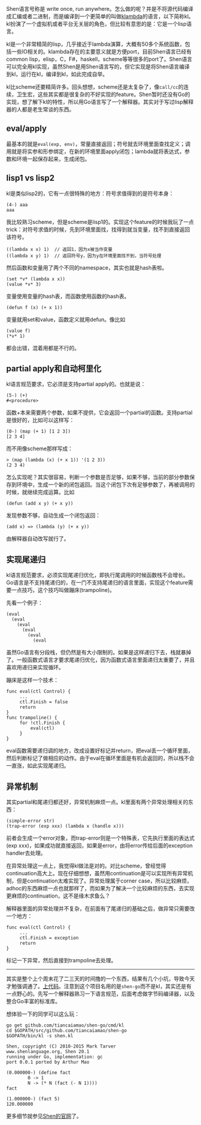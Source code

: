 Shen语言号称是 write once, run anywhere。怎么做的呢？并是不将源代码编译成汇编或者二进制，而是编译到一个更简单的叫做[klambda](https://github.com/Shen-Language/wiki/wiki/KLambda)的语言，以下简称kl。kl扮演了一个虚拟机或者平台无关层的角色，但比较有意思的是：它是一个lisp语言。

kl是一个非常精简的lisp，几乎接近于lambda演算，大概有50多个系统函数，包括一些IO相关的。klambda存在的主要意义就是方便port，目前Shen语言已经有common lisp，elisp，C，F#，haskell，scheme等等很多的port了。Shen语言可以完全用kl实现，虽然Shen是用Shen语言写的，但它实现是将Shen语言编译到kl，运行在kl，编译到kl，如此完成自举。

kl比scheme还要精简许多。回头想想，scheme还是太复杂了，像`call/cc`的连续，卫生宏，这些其实都是很复杂的不好实现的feature。Shen暂时还没有Go的实现，想了解下kl的特性，所以用Go语言写了一个解释器。其实对于写过lisp解释器的人都是老生常谈的东西。

## eval/apply

最基本的就是`eval(exp, env)`，常量直接返回；符号就去环境里面查找定义；调用就是将实参和形参绑定，在新的环境里面apply闭包；lambda就将表达式，参数和环境一起保存起来，生成闭包。

## lisp1 vs lisp2

kl是类似lisp2的，它有一点很特殊的地方：符号求值得到的是符号本身：

    (4-) aaa
    aaa

我比较熟习scheme，但是scheme是lisp1的。实现这个feature的时候我玩了一点trick：对符号求值的时候，先到环境里面找，找得到就当变量，找不到直接返回该符号。

    ((lambda x x) 1)  // 返回1，因为x被当作变量
    ((lambda x y) 1)  // 返回符号y，因为y在环境里面找不到，当符号处理

然后函数和变量用了两个不同的namespace，其实也就是hash表啦。

    (set *v* (lambda x x))
    (value *v* 3)

变量使用变量的hash表，而函数使用函数的hash表。

    (defun f (x) (+ x 1))

变量就用set和value，函数定义就用defun。像比如

    (value f)
    (*v* 1)

都会出错，混着用都是不行的。

## partial apply和自动柯里化

kl语言规范要求，它必须是支持partial apply的。也就是说：

    (5-) (+)
    #<procedure>

函数+本来需要两个参数，如果不提供，它会返回一个partial的函数。支持partial是很好的，比如可以这样写：

    (0-) (map (+ 1) [1 2 3])
    [2 3 4]

而不用像scheme那样写成：

    > (map (lambda (x) (+ x 1)) '(1 2 3))
    (2 3 4)

怎么实现呢？其实很容易，判断一个参数是否足够，如果不够，当前的部分参数保存到环境中，生成一个新的闭包返回。当这个闭包下次有足够参数了，再被调用的时候，就继续完成运算。比如

    (defun (add x y) (+ x y))

发现参数不够，自动生成一个闭包返回：

    (add x) => (lambda (y) (+ x y))

由解释器自动改写就行了。

## 实现尾递归

kl语言规范要求，必须实现尾递归优化，即执行尾调用的时候函数栈不会增长。Go语言是不支持尾递归的，在一门不支持尾递归的语言里面，实现这个feature需要一点技巧，这个技巧叫做蹦床(trampoline)。

先看一个例子：

    (eval
      (eval
        (eval
          (eval
            (eval
              (eval

虽然Go语言有分段栈，但仍然是有大小限制的。如果是这样递归下去，栈就暴掉了。一般函数式语言才要求尾递归优化，因为函数式语言里面递归太重要了，并且喜欢用递归来实现循环。

蹦床是这样一个技术：

    func eval(ctl Control) {
         ...
         ctl.Finish = false
         return
    }
    func trampoline() {
         for !ctl.Finish {
             eval(ctl)
         }
    }

eval函数需要递归调的地方，改成设置好标记并return，把eval丢一个循环里面，然后判断标记了做相应的动作。由于eval在循环里面是有机会返回的，所以栈不会一直涨，如此实现尾递归。

## 异常机制

其实partial和尾递归都还好，异常机制麻烦一点。kl里面有两个异常处理相关的东西：

    (simple-error str)
    (trap-error (exp xxx) (lambda x (handle x)))

前者会生成一个error对象，而trap-error则是一个特殊表，它先执行里面的表达式(exp xxx)，如果成功就直接返回，如果是error，由将error传给后面的exception handler去处理。

在异常处理这一点上，我觉得kl做法是对的。对比scheme，曾经觉得continuation高大上。现在仔细想想，虽然用continuation是可以实现所有异常机制，但是continuation太难实现了。异常处理属于corner case，所以比较麻烦，adhoc的东西麻烦一点也就那样了，而如果为了解决一个比较麻烦的东西，去实现更麻烦的continuation，这不是缘木求鱼么？

解释器里面的异常处理并不复杂，在前面有了尾递归的基础之后，做异常只需要改一个地方：

    func eval(ctl Control) {
         ...
         ctl.Finish = exception
         return
    }

标记一下异常，然后直接到trampoline去处理。

---------------------------

其实是整个上个周末花了二三天的时间撸的一个东西，结果有几个小坑，导致今天才勉强调通了。[上代码](https://github.com/tiancaiamao/shen-go/tree/b5c2985d8680355acb34e3de7a45c985389e6e2c)。注意到这个项目名用的是`shen-go`而不是kl，其实还是有一点野心的。先写一个解释器熟习一下语言规范，后面考虑做字节码编译器，以及整合Go丰富的标准库。

想体验一下的同学可以这么玩：

    go get github.com/tiancaiamao/shen-go/cmd/kl
    cd $GOPATH/src/github.com/tiancaiamao/shen-go
    $GOPATH/bin/kl -s shen.kl

    Shen, copyright (C) 2010-2015 Mark Tarver
    www.shenlanguage.org, Shen 20.1
    running under Go, implementation: gc
    port 0.0.1 ported by Arthur Mao

    (0.000000-) (define fact
            0 -> 1
            N -> (* N (fact (- N 1))))
    fact

    (1.000000-) (fact 5)
    120.000000

更多细节就参见[Shen的官网](http://www.shenlanguage.org/learn-shen/)了。